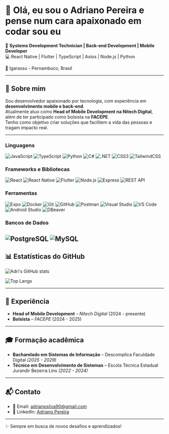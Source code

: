 ## 

# 👋 Olá, eu sou o Adriano Pereira e pense num cara apaixonado em codar sou eu  

🎯 **Systems Development Technician | Back-end Development | Mobile Developer**  
💻 React Native | Flutter | TypeScript | Axios | Node.js | Python  

📍 Igarassu - Pernambuco, Brasil  

---

## 🚀 Sobre mim
Sou desenvolvedor apaixonado por tecnologia, com experiência em **desenvolvimento mobile e back-end**.  
Atualmente atuo como **Head of Mobile Development na Nitech Digital**, além de ter participado como bolsista na **FACEPE**.  
Tenho como objetivo criar soluções que facilitem a vida das pessoas e tragam impacto real.  

---

### Linguagens
![JavaScript](https://img.shields.io/badge/-JavaScript-F7DF1E?logo=javascript&logoColor=000&style=for-the-badge)
![TypeScript](https://img.shields.io/badge/-TypeScript-3178C6?logo=typescript&logoColor=fff&style=for-the-badge)
![Python](https://img.shields.io/badge/-Python-3776AB?logo=python&logoColor=fff&style=for-the-badge)
![C#](https://img.shields.io/badge/-C%23-239120?logo=csharp&logoColor=fff&style=for-the-badge)
![.NET](https://img.shields.io/badge/-.NET-512BD4?logo=dotnet&logoColor=fff&style=for-the-badge)
![CSS3](https://img.shields.io/badge/-CSS3-1572B6?logo=css3&logoColor=fff&style=for-the-badge)
![TailwindCSS](https://img.shields.io/badge/-TailwindCSS-06B6D4?logo=tailwindcss&logoColor=fff&style=for-the-badge)

### Frameworks e Bibliotecas
![React](https://img.shields.io/badge/-React-61DAFB?logo=react&logoColor=000&style=for-the-badge)
![React Native](https://img.shields.io/badge/-React%20Native-61DAFB?logo=react&logoColor=000&style=for-the-badge)
![Flutter](https://img.shields.io/badge/-Flutter-02569B?logo=flutter&logoColor=fff&style=for-the-badge)
![Node.js](https://img.shields.io/badge/-Node.js-339933?logo=node.js&logoColor=fff&style=for-the-badge)
![Express](https://img.shields.io/badge/-Express-000000?logo=express&logoColor=fff&style=for-the-badge)
![REST API](https://img.shields.io/badge/-REST%20API-FF6F00?logo=swagger&logoColor=fff&style=for-the-badge)

### Ferramentas
![Expo](https://img.shields.io/badge/-Expo-000020?logo=expo&logoColor=fff&style=for-the-badge)
![Docker](https://img.shields.io/badge/-Docker-2496ED?logo=docker&logoColor=fff&style=for-the-badge)
![Git](https://img.shields.io/badge/-Git-F05032?logo=git&logoColor=fff&style=for-the-badge)
![GitHub](https://img.shields.io/badge/-GitHub-181717?logo=github&logoColor=fff&style=for-the-badge)
![Postman](https://img.shields.io/badge/-Postman-FF6C37?logo=postman&logoColor=fff&style=for-the-badge)
![Visual Studio](https://img.shields.io/badge/-Visual%20Studio-5C2D91?logo=visualstudio&logoColor=fff&style=for-the-badge)
![VS Code](https://img.shields.io/badge/-VS%20Code-007ACC?logo=visualstudiocode&logoColor=fff&style=for-the-badge)
![Android Studio](https://img.shields.io/badge/-Android%20Studio-3DDC84?logo=androidstudio&logoColor=fff&style=for-the-badge)
![DBeaver](https://img.shields.io/badge/-DBeaver-372923?logo=dbeaver&logoColor=fff&style=for-the-badge)

### Bancos de Dados
![PostgreSQL](https://img.shields.io/badge/-PostgreSQL-4169E1?logo=postgresql&logoColor=fff&style=for-the-badge)
![MySQL](https://img.shields.io/badge/-MySQL-4479A1?logo=mysql&logoColor=fff&style=for-the-badge)
---

## 📊 Estatísticas do GitHub
![Adri's GitHub stats](https://github-readme-stats.vercel.app/api?username=adrianops24O&show_icons=true&count_private=true&theme=dracula)

![Top Langs](https://github-readme-stats.vercel.app/api/top-langs/?username=adrianops24&layout=compact&theme=dracula)  

---

## 💼 Experiência
- **Head of Mobile Development** – *Nitech Digital* (2024 - presente)  
- **Bolsista** – *FACEPE* (2024 - 2025)  

---

## 🎓 Formação acadêmica
- **Bacharelado em Sistemas de Informação** – Descomplica Faculdade Digital *(2025 - 2029)*  
- **Técnico em Desenvolvimento de Sistemas** – Escola Técnica Estadual Jurandir Bezerra Lins *(2022 - 2024)*  

---

## 📬 Contato
- 📧 Email: [adrianpsilva90@gmail.com](mailto:adrianpsilva90@gmail.com)  
- 💼 LinkedIn: [Adriano Pereira](https://www.linkedin.com/in/adriano-pereira-4b8705287)  

---
✨ Sempre em busca de novos desafios e aprendizados!
